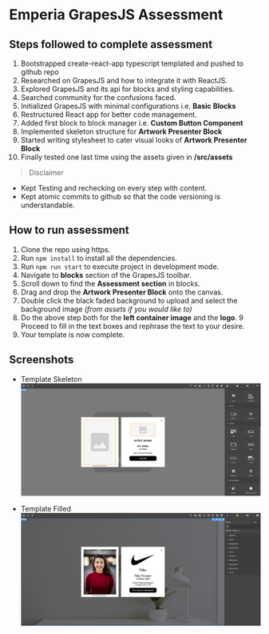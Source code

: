 # Emperia GrapesJS Assessment

## Steps followed to complete assessment

1. Bootstrapped create-react-app typescript templated and pushed to github repo
2. Researched on GrapesJS and how to integrate it with ReactJS.
3. Explored GrapesJS and its api for blocks and styling capabilities.
4. Searched community for the confusions faced.
5. Initialized GrapesJS with minimal configurations i.e. **Basic Blocks**
6. Restructured React app for better code management.
7. Added first block to block manager i.e. **Custom Button Component**
8. Implemented skeleton structure for **Artwork Presenter Block**
9. Started writing stylesheet to cater visual looks of **Artwork Presenter Block**
10. Finally tested one last time using the assets given in **/src/assets**

> Disclaimer

- Kept Testing and rechecking on every step with content.
- Kept atomic commits to github so that the code versioning is understandable.

## How to run assessment

1. Clone the repo using https.
2. Run `npm install` to install all the dependencies.
3. Run `npm run start` to execute project in development mode.
4. Navigate to **blocks** section of the GrapesJS toolbar.
5. Scroll down to find the **Assessment section** in blocks.
6. Drag and drop the **Artwork Presenter Block** onto the canvas.
7. Double click the black faded background to upload and select the background image _(from assets if you would like to)_
8. Do the above step both for the **left container image** and the **logo**.
   9 Proceed to fill in the text boxes and rephrase the text to your desire.
9. Your template is now complete.

## Screenshots

- Template Skeleton
  ![Template Skeleton](./src/assets/TemplateSkeleton.png)

- Template Filled
  ![Template Filled](./src/assets/TemplateFilled.png)
